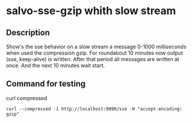 # salvo-sse-gzip whith slow stream
## Description
Show's the sse behavior on a slow stream a message 0-1000 milliseconds when used the compression gzip.
For roundabout 10 minutes now output (sse, keep-alive) is written. After that period all messages are
written at once. And the next 10 minutes wait start.

## Command for testing
curl compressed
```shell
curl --compressed -i http://localhost:9090/sse -H "accept-encoding: gzip"
```


